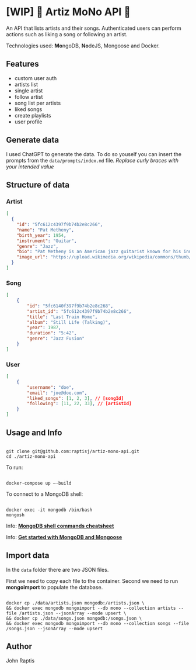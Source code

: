 # [WIP] 🎹 Artiz MoNo API 🥁

An API that lists artists and their songs. Authenticated users can perform actions such as liking a song or following an artist.

Technologies used: **Mo**ngoDB, **No**deJS, Mongoose and Docker.

## Features

- custom user auth
- artists list
- single artist
- follow artist
- song list per artists
- liked songs
- create playlists
- user profile

## Generate data

I used ChatGPT to generate the data. To do so youself you can insert the prompts from the `data/prompts/index.md` file. *Replace curly braces with your intended value*

## Structure of data

### Artist

```json
[
  {
    "id": "5fc612c4397f9b74b2e8c266",
    "name": "Pat Metheny",
    "birth_year": 1954,
    "instrument": "Guitar",
    "genre": "Jazz",
    "bio": "Pat Metheny is an American jazz guitarist known for his innovative and diverse musical style. He has won numerous awards, including 20 Grammy Awards across various categories. Metheny's work spans jazz fusion, contemporary jazz, and beyond, showcasing his virtuosity and creativity.",
    "image_url": "https://upload.wikimedia.org/wikipedia/commons/thumb/4/4c/Pat_Metheny.jpg/500px-Pat_Metheny.jpg"
  }
]
```

### Song

```json
[
    {
        "id": "5fc6140f397f9b74b2e8c268",
        "artist_id": "5fc612c4397f9b74b2e8c266",
        "title": "Last Train Home",
        "album": "Still Life (Talking)",
        "year": 1987,
        "duration": "5:42",
        "genre": "Jazz Fusion"
    }
]
```


### User

```json
[
    {
        "username": "doe",
        "email": "joe@doe.com",
        "liked_songs": [1, 2, 3], // [songId]
        "following": [11, 22, 33], // [artistId]
    }
]
````

## Usage and Info

```

git clone git@github.com:raptisj/artiz-mono-api.git
cd ./artiz-mono-api

```

To run:

```

docker-compose up —-build

```

To connect to a MongoDB shell:

```

docker exec -it mongodb /bin/bash
mongosh

```

Info: [**MongoDB shell commands cheatsheet**](https://dev.to/arantespp/mongodb-shell-commands-running-on-docker-101-1l73)

Info: [**Get started with MongoDB and Mongoose**](mongodb.com/developer/languages/javascript/getting-started-with-mongodb-and-mongoose/)

## Import data

In the `data` folder there are two JSON files.

First we need to copy each file to the container. Second we need to run **mongoimport** to populate the database.

```

docker cp ./data/artists.json mongodb:/artists.json \
&& docker exec mongodb mongoimport --db mono --collection artists --file /artists.json --jsonArray --mode upsert \
&& docker cp ./data/songs.json mongodb:/songs.json \
&& docker exec mongodb mongoimport --db mono --collection songs --file /songs.json --jsonArray --mode upsert

```

## Author

John Raptis
